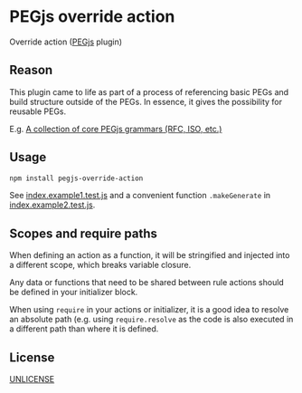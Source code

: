 # PEGjs override action

Override action ([PEGjs](https://github.com/pegjs/pegjs) plugin)


## Reason

This plugin came to life as part of a process of referencing basic PEGs
and build structure outside of the PEGs.
In essence, it gives the possibility for reusable PEGs.

E.g. [A collection of core PEGjs grammars (RFC, ISO, etc.)](https://github.com/for-GET/core-pegjs)


## Usage

```bash
npm install pegjs-override-action
```

See [index.example1.test.js](./index.example1.test.js)
and a convenient function `.makeGenerate` in [index.example2.test.js](./index.example2.test.js).

## Scopes and require paths

When defining an action as a function,
it will be stringified and injected into a different scope,
which breaks variable closure.

Any data or functions that need to be shared between rule actions
should be defined in your initializer block.

When using `require` in your actions or initializer,
it is a good idea to resolve an absolute path
(e.g. using `require.resolve` as the code is also executed in a different path than where it is defined.

## License

[UNLICENSE](LICENSE)
